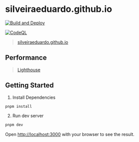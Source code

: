 # silveiraeduardo.github.io

[![Build and Deploy](https://github.com/silveiraeduardo/silveiraeduardo.github.io/actions/workflows/github-actions.yml/badge.svg?branch=main)](https://github.com/silveiraeduardo/silveiraeduardo.github.io/actions/workflows/github-actions.yml)

[![CodeQL](https://github.com/silveiraeduardo/silveiraeduardo.github.io/actions/workflows/codeql-analysis.yml/badge.svg?branch=main)](https://github.com/silveiraeduardo/silveiraeduardo.github.io/actions/workflows/codeql-analysis.yml)

> [silveiraeduardo.github.io](https://silveiraeduardo.github.io/)

## Performance

> [Lighthouse](https://silveiraeduardo.github.io/lhci/)

## Getting Started

1. Install Dependencies
```bash
pnpm install
```

2. Run dev server
```bash
pnpm dev
```

Open [http://localhost:3000](http://localhost:3000) with your browser to see the result.
